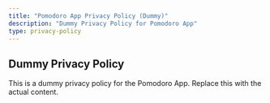 ```yaml
---
title: "Pomodoro App Privacy Policy (Dummy)"
description: "Dummy Privacy Policy for Pomodoro App"
type: privacy-policy
---
```


## Dummy Privacy Policy

This is a dummy privacy policy for the Pomodoro App. Replace this with the actual content.
